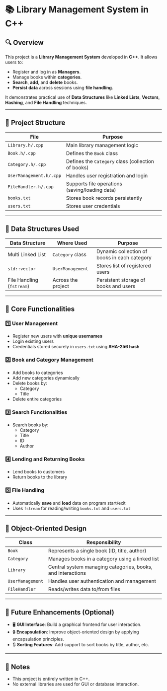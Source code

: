 # 📚 Library Management System in C++

## 🔍 Overview

This project is a **Library Management System** developed in **C++**. It allows users to:

- Register and log in as **Managers**.
- Manage books within **categories**.
- **Search**, **add**, and **delete** books.
- **Persist data** across sessions using **file handling**.

It demonstrates practical use of **Data Structures** like **Linked Lists**, **Vectors**, **Hashing**, and **File Handling** techniques.

---

## 📁 Project Structure

| File               | Purpose                                      |
|--------------------|----------------------------------------------|
| `Library.h/.cpp`   | Main library management logic                |
| `Book.h/.cpp`      | Defines the `Book` class                     |
| `Category.h/.cpp`  | Defines the `Category` class (collection of books) |
| `UserManagement.h/.cpp` | Handles user registration and login    |
| `FileHandler.h/.cpp` | Supports file operations (saving/loading data) |
| `books.txt`        | Stores book records persistently             |
| `users.txt`        | Stores user credentials                      |

---

## 🧠 Data Structures Used

| Data Structure       | Where Used           | Purpose                                         |
|----------------------|----------------------|-------------------------------------------------|
| Multi Linked List    | `Category` class     | Dynamic collection of books in each category    |
| `std::vector`        | `UserManagement`     | Stores list of registered users                 |
| File Handling (`fstream`) | Across the project | Persistent storage of books and users         |

---

## 🚀 Core Functionalities

### 1️⃣ User Management
- Register new users with **unique usernames**
- Login existing users
- Credentials stored securely in `users.txt` using **SHA-256 hash**

### 2️⃣ Book and Category Management
- Add books to categories
- Add new categories dynamically
- Delete books by:
  - Category
  - Title
- Delete entire categories

### 3️⃣ Search Functionalities
- Search books by:
  - Category
  - Title
  - ID
  - Author

### 4️⃣ Lending and Returning Books
- Lend books to customers
- Return books to the library

### 5️⃣ File Handling
- Automatically **save** and **load** data on program start/exit
- Uses `fstream` for reading/writing `books.txt` and `users.txt`

---

## 🧱 Object-Oriented Design

| Class           | Responsibility                                                |
|------------------|---------------------------------------------------------------|
| `Book`           | Represents a single book (ID, title, author)                  |
| `Category`       | Manages books in a category using a linked list               |
| `Library`        | Central system managing categories, books, and interactions   |
| `UserManagement` | Handles user authentication and management                    |
| `FileHandler`    | Reads/writes data to/from files                               |

---

## 🔮 Future Enhancements (Optional)

- 🖥️ **GUI Interface**: Build a graphical frontend for user interaction.
- 🔒 **Encapsulation**: Improve object-oriented design by applying encapsulation principles.
- 🔃 **Sorting Features**: Add support to sort books by title, author, etc.

---

## 📌 Notes

- This project is entirely written in C++.
- No external libraries are used for GUI or database interaction.
